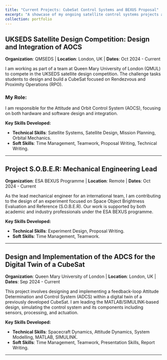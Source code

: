```yaml
---
title: "Current Projects: CubeSat Control Systems and BEXUS Proposal"
excerpt: "A showcase of my ongoing satellite control systems projects as well as my role in an internationally backed BEXUS proposal.<br/><img src='/images/CubeSat.jpeg'>"
collection: portfolio
---
```


## UKSEDS Satellite Design Competition: Design and Integration of AOCS
**Organization**: QMSEDS | **Location**: London, UK | **Dates**: Oct 2024 - Current

I am working as part of a team at Queen Mary University of London (QMUL) to compete in the UKSEDS satellite design competition. The challenge tasks students to design and build a CubeSat focused on Rendezvous and Proximity Operations (RPO).

### My Role:
I am responsible for the Attitude and Orbit Control System (AOCS), focusing on both hardware and software design and integration.

**Key Skills Developed:**
- **Technical Skills**: Satellite Systems, Satellite Design, Mission Planning, Orbital Mechanics.
- **Soft Skills**: Time Management, Teamwork, Proposal Writing, Technical Writing.

---

## Project S.O.B.E.R: Mechanical Engineering Lead
**Organization**: ESA BEXUS Programme | **Location**: Remote | **Dates**: Oct 2024 - Current

As the lead mechanical engineer for an international team, I am contributing to the design of an experiment focused on Space Object Brightness Evaluation and Reference (S.O.B.E.R). Our work is supported by both academic and industry professionals under the ESA BEXUS programme.

**Key Skills Developed:**
- **Technical Skills**: Experiment Design, Proposal Writing.
- **Soft Skills**: Time Management, Teamwork.

---

## Design and Implementation of the ADCS for the Digital Twin of a CubeSat
**Organization**: Queen Mary University of London | **Location**: London, UK | **Dates**: Sep 2024 - Current

This project involves designing and implementing a feedback-loop Attitude Determination and Control System (ADCS) within a digital twin of a previously developed CubeSat. I am leading the MATLAB/SIMULINK-based design, simulating the control system and its components including sensors, processing, and actuation.

**Key Skills Developed:**
- **Technical Skills**: Spacecraft Dynamics, Attitude Dynamics, System Modelling, MATLAB, SIMULINK.
- **Soft Skills**: Time Management, Teamwork, Presentation Skills, Report Writing.

---
